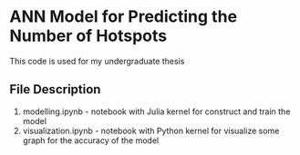 # ANN Model for Predicting the Number of Hotspots

This code is used for my undergraduate thesis

## File Description
1. modelling.ipynb - notebook with Julia kernel for construct and train the model
2. visualization.ipynb - notebook with Python kernel for visualize some graph for the accuracy of the model
